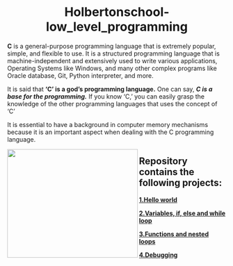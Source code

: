 <h1 align="center"><b>Holbertonschool-low_level_programming</b></h1>

**C** is a general-purpose programming language that is extremely popular, simple, and flexible to use. It is a structured programming language that is machine-independent and extensively used to write various applications, Operating Systems like Windows, and many other complex programs like Oracle database, Git, Python interpreter, and more.

It is said that **‘C’ is a god’s programming language.** One can say, ***C is a base for the programming.*** If you know ‘C,’ you can easily grasp the knowledge of the other programming languages that uses the concept of ‘C’

It is essential to have a background in computer memory mechanisms because it is an important aspect when dealing with the C programming language.

<img align="left" width="300" height="250" src="https://thumbs.dreamstime.com/b/c-text-written-programming-code-abstract-technology-background-software-developer-computer-script-concept-monitor-coding-153538086.jpg">

## Repository contains the following projects:

 **[1.Hello world](https://github.com/tizihoxha/holbertonschool-low_level_programming/blob/main/hello_world/README.md)**
 
**[2.Variables, **if**, **else** and **while** loop](https://github.com/tizihoxha/holbertonschool-low_level_programming/blob/main/variables_if_else_while/README.md)**

**[3.Functions and nested loops](https://github.com/tizihoxha/holbertonschool-low_level_programming/blob/main/functions_nested_loops/README.md)**

**[4.Debugging](https://github.com/tizihoxha/holbertonschool-low_level_programming/blob/main/debugging/README.md)**

